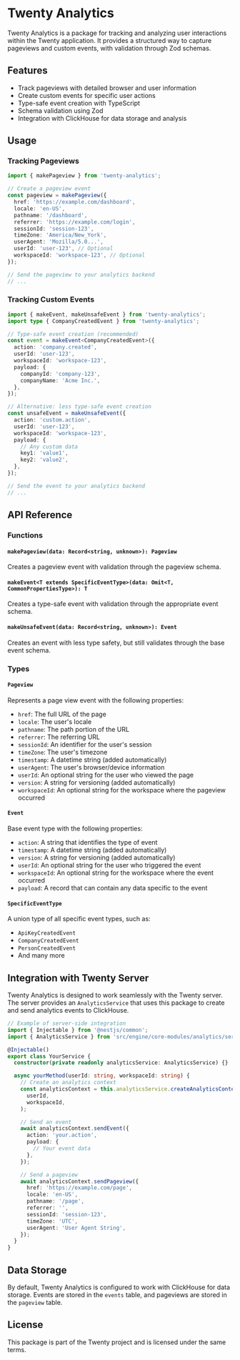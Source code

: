 # Twenty Analytics

Twenty Analytics is a package for tracking and analyzing user interactions within the Twenty application. It provides a structured way to capture pageviews and custom events, with validation through Zod schemas.

## Features

- Track pageviews with detailed browser and user information
- Create custom events for specific user actions
- Type-safe event creation with TypeScript
- Schema validation using Zod
- Integration with ClickHouse for data storage and analysis

## Usage

### Tracking Pageviews

```typescript
import { makePageview } from 'twenty-analytics';

// Create a pageview event
const pageview = makePageview({
  href: 'https://example.com/dashboard',
  locale: 'en-US',
  pathname: '/dashboard',
  referrer: 'https://example.com/login',
  sessionId: 'session-123',
  timeZone: 'America/New_York',
  userAgent: 'Mozilla/5.0...',
  userId: 'user-123', // Optional
  workspaceId: 'workspace-123', // Optional
});

// Send the pageview to your analytics backend
// ...
```

### Tracking Custom Events

```typescript
import { makeEvent, makeUnsafeEvent } from 'twenty-analytics';
import type { CompanyCreatedEvent } from 'twenty-analytics';

// Type-safe event creation (recommended)
const event = makeEvent<CompanyCreatedEvent>({
  action: 'company.created',
  userId: 'user-123',
  workspaceId: 'workspace-123',
  payload: {
    companyId: 'company-123',
    companyName: 'Acme Inc.',
  },
});

// Alternative: less type-safe event creation
const unsafeEvent = makeUnsafeEvent({
  action: 'custom.action',
  userId: 'user-123',
  workspaceId: 'workspace-123',
  payload: {
    // Any custom data
    key1: 'value1',
    key2: 'value2',
  },
});

// Send the event to your analytics backend
// ...
```

## API Reference

### Functions

#### `makePageview(data: Record<string, unknown>): Pageview`

Creates a pageview event with validation through the pageview schema.

#### `makeEvent<T extends SpecificEventType>(data: Omit<T, CommonPropertiesType>): T`

Creates a type-safe event with validation through the appropriate event schema.

#### `makeUnsafeEvent(data: Record<string, unknown>): Event`

Creates an event with less type safety, but still validates through the base event schema.

### Types

#### `Pageview`

Represents a page view event with the following properties:
- `href`: The full URL of the page
- `locale`: The user's locale
- `pathname`: The path portion of the URL
- `referrer`: The referring URL
- `sessionId`: An identifier for the user's session
- `timeZone`: The user's timezone
- `timestamp`: A datetime string (added automatically)
- `userAgent`: The user's browser/device information
- `userId`: An optional string for the user who viewed the page
- `version`: A string for versioning (added automatically)
- `workspaceId`: An optional string for the workspace where the pageview occurred

#### `Event`

Base event type with the following properties:
- `action`: A string that identifies the type of event
- `timestamp`: A datetime string (added automatically)
- `version`: A string for versioning (added automatically)
- `userId`: An optional string for the user who triggered the event
- `workspaceId`: An optional string for the workspace where the event occurred
- `payload`: A record that can contain any data specific to the event

#### `SpecificEventType`

A union type of all specific event types, such as:
- `ApiKeyCreatedEvent`
- `CompanyCreatedEvent`
- `PersonCreatedEvent`
- And many more

## Integration with Twenty Server

Twenty Analytics is designed to work seamlessly with the Twenty server. The server provides an `AnalyticsService` that uses this package to create and send analytics events to ClickHouse.

```typescript
// Example of server-side integration
import { Injectable } from '@nestjs/common';
import { AnalyticsService } from 'src/engine/core-modules/analytics/services/analytics.service';

@Injectable()
export class YourService {
  constructor(private readonly analyticsService: AnalyticsService) {}

  async yourMethod(userId: string, workspaceId: string) {
    // Create an analytics context
    const analyticsContext = this.analyticsService.createAnalyticsContext(
      userId,
      workspaceId,
    );

    // Send an event
    await analyticsContext.sendEvent({
      action: 'your.action',
      payload: {
        // Your event data
      },
    });

    // Send a pageview
    await analyticsContext.sendPageview({
      href: 'https://example.com/page',
      locale: 'en-US',
      pathname: '/page',
      referrer: '',
      sessionId: 'session-123',
      timeZone: 'UTC',
      userAgent: 'User Agent String',
    });
  }
}
```

## Data Storage

By default, Twenty Analytics is configured to work with ClickHouse for data storage. Events are stored in the `events` table, and pageviews are stored in the `pageview` table.

## License

This package is part of the Twenty project and is licensed under the same terms.